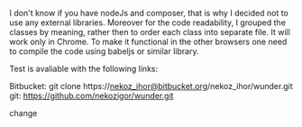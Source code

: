 I don't know if you have nodeJs and composer, that is why I decided not 
to use any external libraries.
Moreover for the code readability, I grouped the classes by meaning, rather then 
to order each class into separate file.
It will work only in Chrome. To make it functional in the other browsers 
one need to compile the code using babeljs or similar library.

Test is avaliable with the following links:

Bitbucket: git clone https://nekoz_ihor@bitbucket.org/nekoz_ihor/wunder.git
git: https://github.com/nekozigor/wunder.git

change